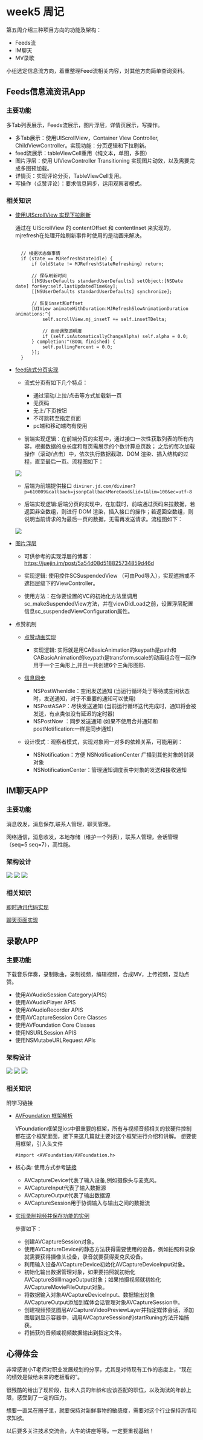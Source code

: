 # week5 周记

第五周介绍三种项目方向的功能及架构：

- Feeds流
- IM聊天
- MV录歌

小组选定信息流方向，着重整理Feed流相关内容，对其他方向简单查询资料。

## Feeds信息流资讯App

### 主要功能

多Tab列表展示，Feeds流展示，图片浮层，详情页展示，写操作。

* 多Tab展示：使用UIScrollView，Container View Controller, ChildViewController。实现功能：分页逻辑和下拉刷新。
* feed流展示：tableViewCell重用（纯文本，单图，多图）
* 图片浮层：使用 UIViewController Transitioning 实现图片动效，以及需要完成多图预加载。
* 详情页：实现评论分页，TableViewCell复用。
* 写操作（点赞评论）：要求信息同步，运用观察者模式。

### 相关知识

* [使用UIScrollView 实现下拉刷新](https://blog.csdn.net/jeffasd/article/details/51201698)

  通过在 UIScrollView 的 contentOffset 和 contentInset 来实现的，mjrefresh在处理开始刷新事件时使用的是动画来解决。
  ```
  
    // 根据状态做事情
    if (state == MJRefreshStateIdle) {
        if (oldState != MJRefreshStateRefreshing) return;
        
        // 保存刷新时间
        [[NSUserDefaults standardUserDefaults] setObject:[NSDate date] forKey:self.lastUpdatedTimeKey];
        [[NSUserDefaults standardUserDefaults] synchronize];
        
        // 恢复inset和offset
        [UIView animateWithDuration:MJRefreshSlowAnimationDuration animations:^{
            self.scrollView.mj_insetT += self.insetTDelta;
            
            // 自动调整透明度
            if (self.isAutomaticallyChangeAlpha) self.alpha = 0.0;
        } completion:^(BOOL finished) {
            self.pullingPercent = 0.0;
        }];
    }
  ```
* [feed流式分页实现](https://aotu.io/notes/2017/06/27/infinite-scrolling/index.html)

  - 流式分页有如下几个特点：

    - 通过滚动/上拉/点击等方式加载新一页
    - 无页码
    - 无上/下页按钮
    - 不可跳转至指定页面
    - pc端和移动端均有使用
  
  - 前端实现逻辑：在前端分页的实现中，通过接口一次性获取列表的所有内容，根据数据的总长度和每页需展示的个数计算总页数；
之后的每次加载操作（滚动/点击）中，依次执行数据截取、DOM 渲染、插入结构的过程，直至最后一页。流程图如下：
  
  ![](https://misc.aotu.io/Yettyzyt/2017-06-27-infinite-scrolling/fontend_pagination.png)
  
  - 后端为前端提供接口 
  ```diviner.jd.com/diviner?p=610009&callback=jsonpCallbackMoreGood&lid=1&lim=100&ec=utf-8```
  
  - 后端实现逻辑:后端分页的实现中，在加载时，前端通过页码来拉数据，若返回非空数组，则进行 DOM 渲染，插入接口的操作；若返回空数组，则说明当前请求的为最后一页的数据，无需再发送请求。流程图如下：
  
  ![](https://misc.aotu.io/Yettyzyt/2017-06-27-infinite-scrolling/backend_pagination.png)
  
* [图片浮层](https://www.jianshu.com/p/b83aefdc9519)
  - 可供参考的实现浮层的博客： https://juejin.im/post/5a54d08d518825734859d46d
  
  - 实现逻辑: 使用控件SCSuspendedView （可由Pod导入），实现遮挡或不遮挡层级下的ViewController。
  
  - 使用方法：在你要设置的VC的初始化方法里调用sc_makeSuspendedView方法，并在viewDidLoad之前，设置浮层配置信息sc_suspendedViewConfiguration属性。
  
* 点赞机制
  - [点赞动画实现](https://juejin.im/post/5c3eb6d1518825253b5ea544)
    - 实现逻辑: 实际就是用CABasicAnimation的keypath是path和CABasicAnimation的keypath是transform.scale的动画组合在一起作用于一个三角形上,并且一共创建6个三角形图形.
  - [信息同步](https://juejin.im/post/5b1a3a795188257d9417ac26)
  
    - NSPostWhenIdle：空闲发送通知 (当运行循环处于等待或空闲状态时，发送通知，对于不重要的通知可以使用)
    - NSPostASAP：尽快发送通知 (当前运行循环迭代完成时，通知将会被发送，有点类似没有延迟的定时器)
    - NSPostNow ：同步发送通知 (如果不使用合并通知和postNotification:一样是同步通知)

  - 设计模式：观察者模式，实现对象间一对多的依赖关系，可能用到：
  
    - NSNotification：方便 NSNotificationCenter 广播到其他对象的封装对象
    - NSNotificationCenter：管理通知调度表中对象的发送和接收通知
    
## IM聊天APP

### 主要功能

消息收发，消息保存,联系人管理，聊天管理。

网络通信，消息收发，本地存储（维护一个列表），联系人管理，会话管理（seq=5 seq=7），高性能。

### 架构设计
![](https://github.com/lvxm0/weekReport/blob/master/1.PNG)
![](https://github.com/lvxm0/weekReport/blob/master/2.PNG)
![](https://github.com/lvxm0/weekReport/blob/master/3.PNG)

### 相关知识

[即时通讯代码实现](https://www.cnblogs.com/taoxu/p/5486417.html)

[聊天页面实现](https://cloud.tencent.com/developer/article/1018256)

## 录歌APP

### 主要功能

下载音乐伴奏，录制歌曲，录制视频，编辑视频，合成MV，上传视频，互动点赞。

* 使用AVAudioSession Category(APIS)
* 使用AVAudioPlayer APIS
* 使用AVAudioRecorder APIS
* 使用AVCaptureSession Core Classes
* 使用AVFoundation Core Classes
* 使用NSURLSession APIS
* 使用NSMutabeURLRequest APIs

### 架构设计

![](https://github.com/lvxm0/weekReport/blob/master/8.PNG)
![](https://github.com/lvxm0/weekReport/blob/master/9.PNG)
![](https://github.com/lvxm0/weekReport/blob/master/10.PNG)

### 相关知识
附学习链接
- [AVFoundation 框架解析](https://www.jianshu.com/p/4db87a1c170e)

  VFoundation框架是ios中很重要的框架，所有与视频音频相关的软硬件控制都在这个框架里面，接下来这几篇就主要对这个框架进行介绍和讲解。
  想要使用框架，引入头文件
  ```
  #import <AVFoundation/AVFoundation.h>
  ```
- 核心类: 使用方式参考[链接](http://www.cnblogs.com/taoxu/p/8022957.html)
  
  * AVCaptureDevice代表了输入设备,例如摄像头与麦克风。
  * AVCaptureInput代表了输入数据源
  * AVCaptureOutput代表了输出数据源
  * AVCaptureSession用于协调输入与输出之间的数据流
  
- [实现录制视频并保存功能的实例](https://www.jianshu.com/p/81d17b92fb1b)
  
  步骤如下：
  -  创建AVCaptureSession对象。
  -  使用AVCaptureDevice的静态方法获得需要使用的设备，例如拍照和录像就需要获得摄像头设备，录音就要获得麦克风设备。
  -  利用输入设备AVCaptureDevice初始化AVCaptureDeviceInput对象。
  -  初始化输出数据管理对象，如果要拍照就初始化AVCaptureStillImageOutput对象；如果拍摄视频就初始化AVCaptureMovieFileOutput对象。
  -  将数据输入对象AVCaptureDeviceInput、数据输出对象AVCaptureOutput添加到媒体会话管理对象AVCaptureSession中。
  -  创建视频预览图层AVCaptureVideoPreviewLayer并指定媒体会话，添加图层到显示容器中，调用AVCaptureSession的startRuning方法开始捕获。
  -  将捕获的音频或视频数据输出到指定文件。




## 心得体会

非常感谢小T老师对职业发展规划的分享，尤其是对待现有工作的态度上，“现在的绩效是做给未来的老板看的”。

很残酷的给出了现阶段，技术人员的年龄和应该匹配的职位，以及淘汰的年龄上限，感受到了一定的压力。

想要一直呆在圈子里，就要保持对新鲜事物的敏感度，需要对这个行业保持热情和求知欲。

以后要多关注技术交流会，大牛的讲座等等。一定要重视基础！






